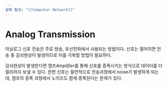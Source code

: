 ```yaml
---
상위 링크: "[[Computer Network]]"
---
```

# Analog Transmission
아날로그 신호 전송은 주로 방송, 유선전화에서 사용되는 방법이다. 신호는 멀어지면 전송 중 감쇠현상이 발생하므로 이를 극복할 방법이 필요하다.

감쇠현상이 발생한다면 앰프*Amplifier*를 통해 신호를 증폭시키는 방식으로 데이터를 더 멀리까지 보낼 수 있다. 한편 신호는 필연적으로 전송과정에서 noise가 발생하게 되는데, 앰프의 증폭 과정에서 노이즈도 함께 증폭된다는 문제가 있다.
